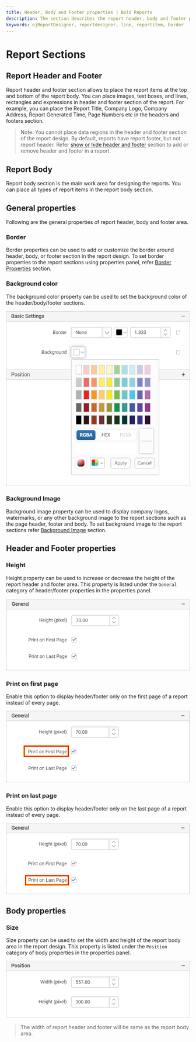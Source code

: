 ```yaml
---
title: Header, Body and Footer properties | Bold Reports
description: The section describes the report header, body and footer properties, the common and specific properties are categorized separately.
keywords: ejReportDesigner, reportdesigner, line, reportitem, border
---
```


# Report Sections

## Report Header and Footer

Report header and footer section allows to place the report items at the top and bottom of the report body. You can place images, text boxes, and lines, rectangles and expressions in header and footer section of the report. For example, you can place the Report Title, Company Logo, Company Address, Report Generated Time, Page Numbers etc in the headers and footers section.

> Note: You cannot place data regions in the header and footer section of the report design. By default, reports have report footer, but not report header. Refer [show or hide header and footer](/designer-guide/report-designer/compose-report/show-or-hide-header-footer-in-report/) section to add or remove header and footer in a report.

## Report Body

Report body section is the main work area for designing the reports. You can place all types of report items in the report body section.

## General properties

Following are the general properties of report header, body and footer area.

### Border

Border properties can be used to add or customize the border around header, body, or footer section in the report design. To set border properties to the report sections using properties panel, refer [Border Properties](/designer-guide/report-designer/compose-report/common-properties/#border-properties) section.

### Background color

The background color property can be used to set the background color of the header/body/footer sections.

![Background color](/static/assets/on-premise/images/report-designer/report-items/properties-panel/body-background-color-picker.png)

### Background Image

Background image property can be used to display company logos, watermarks, or any other background image to the report sections such as the page header, footer and body. To set background image to the report sections refer [Background Image](/designer-guide/report-designer/compose-report/background-image/) section.

## Header and Footer properties

### Height

Height property can be used to increase or decrease the height of the report header and footer area. This property is listed under the `General` category of header/footer properties in the properties panel.

![Header and footer height property](/static/assets/on-premise/images/report-designer/report-items/properties-panel/header-footer-height.png)

### Print on first page

Enable this option to display header/footer only on the first page of a report instead of every page.

![Print on first page](/static/assets/on-premise/images/report-designer/report-items/properties-panel/print-on-page-property.png)

### Print on last page

Enable this option to display header/footer only on the last page of a report instead of every page.

![Print on last page](/static/assets/on-premise/images/report-designer/report-items/properties-panel/print-on-last-page-property.png)

## Body properties

### Size

Size property can be used to set the width and height of the report body area in the report design. This property is listed under the `Position` category of body properties in the properties panel.

![Report body width and height](/static/assets/on-premise/images/report-designer/report-items/properties-panel/body-size-property.png)

> The width of report header and footer will be same as the report body area.